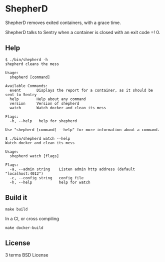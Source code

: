 ShepherD
========

ShepherD removes exited containers, with a grace time.

ShepherD talks to Sentry when a container is closed with an exit code =! 0.

Help
----

```
$ ./bin/shepherd -h
shepherd cleans the mess

Usage:
  shepherd [command]

Available Commands:
  event       Displays the report for a container, as it should be sent to Sentry
  help        Help about any command
  version     Version of shepherd
  watch       Watch docker and clean its mess

Flags:
  -h, --help   help for shepherd

Use "shepherd [command] --help" for more information about a command.
```

```
$ ./bin/shepherd watch --help
Watch docker and clean its mess

Usage:
  shepherd watch [flags]

Flags:
  -a, --admin string    Listen admin http address (default "localhost:4012")
  -c, --config string   config file
  -h, --help            help for watch
```

Build it
--------

    make build

In a CI, or cross compiling

    make docker-build

License
-------

3 terms BSD License